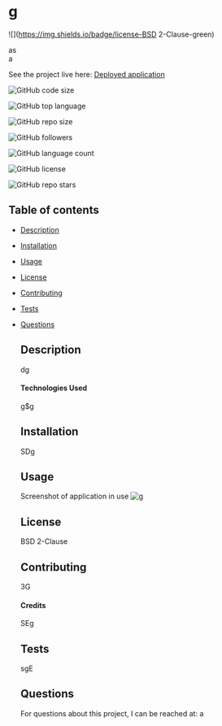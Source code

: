 # g

  ![](https://img.shields.io/badge/license-BSD 2-Clause-green)


  as  
  a


  See the project live here:
  [Deployed application](asdgs)

  ![GitHub code size](https://img.shields.io/github/languages/code-size/as/g?color=FF0000&logo=GitHub&logoColor=FF0000&style=for-the-badge)  

  ![GitHub top language](https://img.shields.io/github/languages/top/as/g?color=FF7F00&logo=GitHub&logoColor=FF7F00&style=for-the-badge)  

  ![GitHub repo size](https://img.shields.io/github/repo-size/as/g?color=FFFF00&logo=GitHub&logoColor=FFFF00&style=for-the-badge)  

  ![GitHub followers](https://img.shields.io/github/followers/as?color=00FF00&logo=GitHub&logoColor=00FF00&style=for-the-badge)  

  ![GitHub language count](https://img.shields.io/github/languages/count/as/g?color=0000FF&logo=GitHub&logoColor=0000FF&style=for-the-badge)  

  ![GitHub license](https://img.shields.io/github/license/as/g?color=2E2B5F&logo=GitHub&logoColor=2E2B5F&style=for-the-badge)  

  ![GitHub repo stars](https://img.shields.io/github/stars/as/g?color=8B00FF&logo=GitHub&logoColor=8B00FF&style=for-the-badge)  

      
  ## Table of contents
* [Description](#description)
* [Installation](#installation)
* [Usage](#usage)
* [License](#license)
* [Contributing](#contributing)
* [Tests](#tests)
* [Questions](#questions)

  ## Description
  dg
      
  #### Technologies Used
  g$g
      
      
  ## Installation
  SDg
      

  ## Usage
  Screenshot of application in use
  ![g](srgz)
      

  ## License
  BSD 2-Clause

        
  ## Contributing
  3G   
  
  #### Credits
  SEg  


  ## Tests
  sgE   


  ## Questions
  For questions about this project, I can be reached at:
  a   
